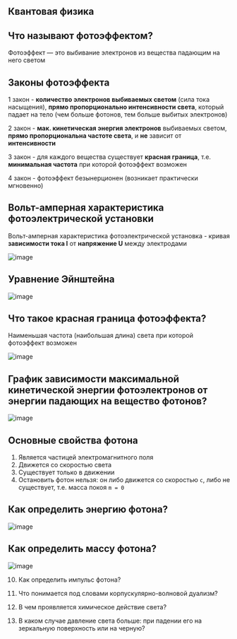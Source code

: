 ## Квантовая физика
## Что называют фотоэффектом?
Фотоэффект — это выбивание электронов из вещества падающим на него светом
## Законы фотоэффекта
1 закон - **количество электронов выбиваемых светом** (сила тока насыщения), **прямо пропорционально интенсивности света**, который падает на тело (чем больше фотонов, тем больше выбитых электронов)

2 закон - **мак. кинетическая энергия электронов** выбиваемых светом, **прямо пропорциональна частоте света**, и **не** зависит от **интенсивности**

3 закон - для каждого вещества существует **красная граница**, т.е. **минимальная частота** при которой фотоэффект возможен

4 закон - фотоэффект безынерционен (возникает практически мгновенно)

## Вольт-амперная характеристика фотоэлектрической установки
Вольт-амперная характеристика фотоэлектрической установка - кривая **зависимости тока I** от **напряжение U** между электродами

![image](https://user-images.githubusercontent.com/70198995/159115042-8c42daa8-2bf1-4d06-b5e6-b46bc8e41558.png)

## Уравнение Эйнштейна
![image](https://user-images.githubusercontent.com/70198995/159115089-c386bceb-6b83-4f39-a722-29b09bcd1a1c.png)

## Что такое красная граница фотоэффекта?
Наименьшая частота (наибольшая длина) света при которой фотоэффект возможен

![image](https://user-images.githubusercontent.com/70198995/159115143-3ff7955a-ee48-48a7-93e2-4c878093ee1f.png)

## График зависимости максимальной кинетической энергии фотоэлектронов от энергии падающих на вещество фотонов?
![image](https://user-images.githubusercontent.com/70198995/159115185-ab134c76-2d21-4bac-ac75-1b0ed077c283.png)

## Основные свойства фотона
1) Является частицей электромагнитного поля
2) Движется со скоростью света
3) Существует только в движении
4) Остановить фотон нельзя: он либо движется со скоростью `c`, либо не существует, т.е. масса покоя `m = 0`

## Как определить энергию фотона?
![image](https://user-images.githubusercontent.com/70198995/159115276-314e96b0-d4a9-43af-8257-fd6aab9eb3a0.png)

## Как определить массу фотона?
![image](https://user-images.githubusercontent.com/70198995/159115310-f503dd40-cd31-4dd9-afe0-bce84e239b78.png)

10.	Как определить импульс фотона?

11.	Что понимается под словами корпускулярно-волновой дуализм?

12.	В чем проявляется химическое действие света?

13.	В каком случае давление света больше: при падении его на зеркальную поверхность или на черную?
